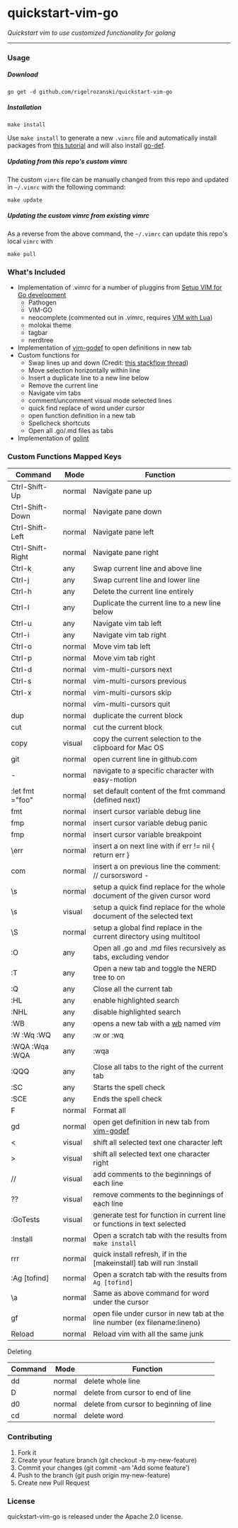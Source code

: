 # quickstart-vim-go

_Quickstart vim to use customized functionality for golang_

---

### Usage

##### Download
```
go get -d github.com/rigelrozanski/quickstart-vim-go
```

##### Installation
```
make install
```

Use `make install` to generate a new `.vimrc` file and automatically install
packages from [this tutorial][1] and will also install [go-def][3].

##### Updating from this repo's custom vimrc
The custom `vimrc` file can be manually changed from this repo and updated in
`~/.vimrc` with the following command:
```
make update
```

##### Updating the custom vimrc from existing vimrc
As a reverse from the above command, the  `~/.vimrc` can update this repo's
local `vimrc` with
```
make pull 
```

### What's Included

- Implementation of .vimrc for a number of pluggins from [Setup VIM for Go development][1]
  - Pathogen
  - VIM-GO
  - neocomplete (commented out in .vimrc, requires [VIM with Lua][2])
  - molokai theme
  - tagbar
  - nerdtree
- Implementation of [vim-godef][3] to open definitions in new tab
- Custom functions for 
  - Swap lines up and down (Credit: [this stackflow thread][4])
  - Move selection horizontally within line
  - Insert a duplicate line to a new line below
  - Remove the current line
  - Navigate vim tabs
  - comment/uncomment visual mode selected lines
  - quick find replace of word under cursor 
  - open function definition in a new tab 
  - Spellcheck shortcuts 
  - Open all .go/.md files as tabs
- Implementation of [golint][5]

[1]: https://unknwon.io/setup-vim-for-go-development/
[2]: https://gist.github.com/jdewit/9818870
[3]: https://github.com/dgryski/vim-godef
[4]: http://stackoverflow.com/questions/741814/move-entire-line-up-and-down-in-vim
[5]: https://github.com/golang/lint

### Custom Functions Mapped Keys

| Command          | Mode   | Function                                                                     |
|------------------|--------|------------------------------------------------------------------------------|
| Ctrl-Shift-Up    | normal | Navigate pane up                                                             |
| Ctrl-Shift-Down  | normal | Navigate pane down                                                           |
| Ctrl-Shift-Left  | normal | Navigate pane left                                                           |
| Ctrl-Shift-Right | normal | Navigate pane right                                                          |
| Ctrl-k           | any    | Swap current line and above line                                             |
| Ctrl-j           | any    | Swap current line and lower line                                             |
| Ctrl-h           | any    | Delete the current line entirely                                             |
| Ctrl-l           | any    | Duplicate the current line to a new line below                               |
| Ctrl-u           | any    | Navigate vim tab left                                                        |
| Ctrl-i           | any    | Navigate vim tab right                                                       |
| Ctrl-o           | normal | Move vim tab left                                                            |
| Ctrl-p           | normal | Move vim tab right                                                           |
| Ctrl-d           | normal | vim-multi-cursors next                                                       |
| Ctrl-s           | normal | vim-multi-cursors previous                                                   |
| Ctrl-x           | normal | vim-multi-cursors skip                                                       |
| <esp>            | normal | vim-multi-cursors quit                                                       |
| dup              | normal | duplicate the current block                                                  |
| cut              | normal | cut the current block                                                        |
| copy             | visual | copy the current selection to the clipboard for Mac OS                       |
| git              | normal | open current line in github.com                                              |
| <tab>-<char>     | normal | navigate to a specific character with easy-motion                            |
| :let fmt ="foo"  | normal | set default content of the fmt command (defined next)                        |
| fmt              | normal | insert cursor variable debug line                                            |
| fmp              | normal | insert cursor variable debug panic                                           |
| fmp              | normal | insert cursor variable breakpoint                                            |
| \err             | normal | insert a on next  line with if err != nil { return err }                     |
| com              | normal | insert a on previous line the comment: // cursorsword -                      |
| \s               | normal | setup a quick find replace for the whole document of the given cursor word   |
| \s               | visual | setup a quick find replace for the whole document of the selected text       |
| \S               | normal | setup a global find replace in the current directory using multitool         |
| :O               | any    | Open all .go and .md files recursively as tabs, excluding vendor             |
| :T               | any    | Open a new tab and toggle the NERD tree to on                                |
| :Q               | any    | Close all the current tab                                                    |
| :HL              | any    | enable highlighted search                                                    |
| :NHL             | any    | disable highlighted search                                                   |
| :WB              | any    | opens a new tab with a [wb](https://github.com/rigelrozanski/wb) named _vim_ |
| :W :Wq :WQ       | any    | :w or :wq                                                                    |
| :WQA :Wqa :WQA   | any    | :wqa                                                                         |
| :QQQ             | any    | Close all tabs to the right of the current tab                               |
| :SC              | any    | Starts the spell check                                                       |
| :SCE             | any    | Ends the spell check                                                         |
| F                | normal | Format all                                                                   |
| gd               | normal | open get definition in new tab from [vim-godef][4]                           |
| <                | visual | shift all selected text one character left                                   |
| >                | visual | shift all selected text one character right                                  |
| //               | visual | add comments to the beginnings of each line                                  |
| ??               | visual | remove comments to the beginnings of each line                               |
| :GoTests         | visual | generate test for function in current line or functions in text selected     |
| :Install         | normal | Open a scratch tab with the results from `make install`                      |
| rrr              | normal | quick install refresh, if in the [makeinstall] tab will run :Install         |                      
| :Ag [tofind]     | normal | Open a scratch tab with the results from `Ag [tofind]`                       |
| \a               | normal | Same as above command for word under the cursor                              |
| gf               | normal | open file under cursor in new tab at the line number (ex filename:lineno)    |
| Reload           | normal | Reload vim with all the same junk                                            |
   
Deleting 

| Command          | Mode   | Function                                                                     |
|------------------|--------|------------------------------------------------------------------------------|
| dd               | normal | delete whole line                                                            |
| D                | normal | delete from cursor to end of line                                            |
| d0               | normal | delete from cursor to beginning of line                                      |
| cd               | normal | delete word                                                                  |
 
### Contributing

1. Fork it
2. Create your feature branch (git checkout -b my-new-feature)
3. Commit your changes (git commit -am 'Add some feature')
4. Push to the branch (git push origin my-new-feature)
5. Create new Pull Request

### License

quickstart-vim-go is released under the Apache 2.0 license.
